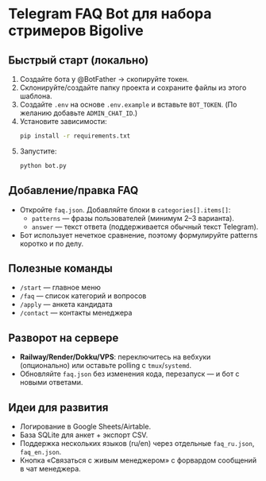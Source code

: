 # Telegram FAQ Bot для набора стримеров Bigolive

## Быстрый старт (локально)
1. Создайте бота у @BotFather → скопируйте токен.
2. Склонируйте/создайте папку проекта и сохраните файлы из этого шаблона.
3. Создайте `.env` на основе `.env.example` и вставьте `BOT_TOKEN`. (По желанию добавьте `ADMIN_CHAT_ID`.)
4. Установите зависимости:
   ```bash
   pip install -r requirements.txt
   ```
5. Запустите:
   ```bash
   python bot.py
   ```

## Добавление/правка FAQ
- Откройте `faq.json`. Добавляйте блоки в `categories[].items[]`:
  - `patterns` — фразы пользователей (минимум 2–3 варианта).
  - `answer` — текст ответа (поддерживается обычный текст Telegram).
- Бот использует нечеткое сравнение, поэтому формулируйте patterns коротко и по делу.

## Полезные команды
- `/start` — главное меню
- `/faq` — список категорий и вопросов
- `/apply` — анкета кандидата
- `/contact` — контакты менеджера

## Разворот на сервере
- **Railway/Render/Dokku/VPS**: переключитесь на вебхуки (опционально) или оставьте polling с `tmux`/`systemd`.
- Обновляйте `faq.json` без изменения кода, перезапуск — и бот с новыми ответами.

## Идеи для развития
- Логирование в Google Sheets/Airtable.
- База SQLite для анкет + экспорт CSV.
- Поддержка нескольких языков (ru/en) через отдельные `faq_ru.json`, `faq_en.json`.
- Кнопка «Связаться с живым менеджером» с форвардом сообщений в чат менеджера.
